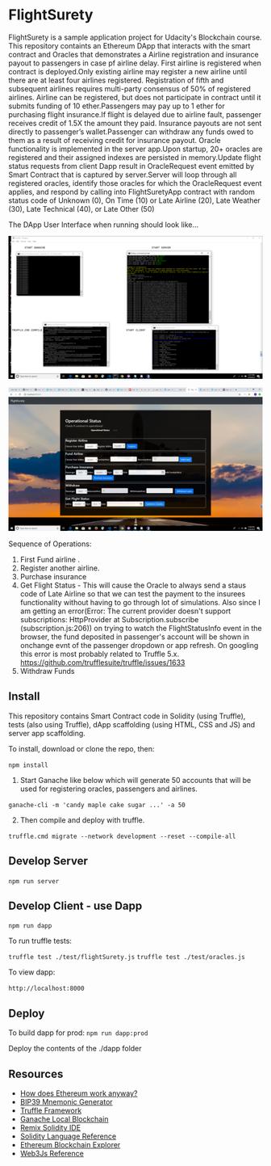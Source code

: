 # FlightSurety

FlightSurety is a sample application project for Udacity's Blockchain course.
This repository containts an Ethereum DApp that interacts with the smart contract and Oracles that demonstrates a Airline registration and insurance payout to passengers in case pf airline delay. First airline is registered when contract is deployed.Only existing airline may register a new airline until there are at least four airlines registered. Registration of fifth and subsequent airlines requires multi-party consensus of 50% of registered airlines. Airline can be registered, but does not participate in contract until it submits funding of 10 ether.Passengers may pay up to 1 ether for purchasing flight insurance.If flight is delayed due to airline fault, passenger receives credit of 1.5X the amount they paid. Insurance payouts are not sent directly to passenger’s wallet.Passenger can withdraw any funds owed to them as a result of receiving credit for insurance payout.
Oracle functionality is implemented in the server app.Upon startup, 20+ oracles are registered and their assigned indexes are persisted in memory.Update flight status requests from client Dapp result in OracleRequest event emitted by Smart Contract that is captured by server.Server will loop through all registered oracles, identify those oracles for which the OracleRequest event applies, and respond by calling into FlightSuretyApp contract with random status code of Unknown (0), On Time (10) or Late Airline (20), Late Weather (30), Late Technical (40), or Late Other (50)

The DApp User Interface when running should look like...

![truffle test](images/COMMANDS.png)

![truffle test](images/FlightSurety.png)

Sequence of Operations:
1. First Fund airline . 
2. Register another airline.
3. Purchase insurance
4. Get Flight Status - This will cause the Oracle to always send a staus code of Late Airline so that we can test the payment to the insurees functionality without having to go through lot of simulations.
    Also since I am getting an error(Error: The current provider doesn't support subscriptions: HttpProvider
    at Subscription.subscribe (subscription.js:206)) on trying to watch the FlightStatusInfo event in the browser, the fund deposited in passenger's account will be shown in onchange evnt of the passenger dropdown or app refresh. On googling this error is most probably related to Truffle 5.x. https://github.com/trufflesuite/truffle/issues/1633
5. Withdraw Funds


## Install

This repository contains Smart Contract code in Solidity (using Truffle), tests (also using Truffle), dApp scaffolding (using HTML, CSS and JS) and server app scaffolding.

To install, download or clone the repo, then:

`npm install`

1. Start Ganache like below which will generate 50 accounts that will be used for registering oracles, passengers and airlines.

`ganache-cli -m 'candy maple cake sugar ...' -a 50`

2. Then compile and deploy with truffle.

`truffle.cmd migrate --network development --reset --compile-all`

## Develop Server

`npm run server`


## Develop Client - use Dapp
`npm run dapp`

To run truffle tests:


`truffle test ./test/flightSurety.js`
`truffle test ./test/oracles.js`

To view dapp:

`http://localhost:8000`


## Deploy

To build dapp for prod:
`npm run dapp:prod`

Deploy the contents of the ./dapp folder


## Resources

* [How does Ethereum work anyway?](https://medium.com/@preethikasireddy/how-does-ethereum-work-anyway-22d1df506369)
* [BIP39 Mnemonic Generator](https://iancoleman.io/bip39/)
* [Truffle Framework](http://truffleframework.com/)
* [Ganache Local Blockchain](http://truffleframework.com/ganache/)
* [Remix Solidity IDE](https://remix.ethereum.org/)
* [Solidity Language Reference](http://solidity.readthedocs.io/en/v0.4.24/)
* [Ethereum Blockchain Explorer](https://etherscan.io/)
* [Web3Js Reference](https://github.com/ethereum/wiki/wiki/JavaScript-API)